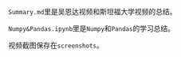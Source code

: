 `Summary.md`里是吴恩达视频和斯坦福大学视频的总结。

`Numpy&Pandas.ipynb`里是`Numpy`和`Pandas`的学习总结。

视频截图保存在`screenshots`。
